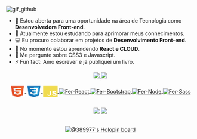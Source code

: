 
![gif_github](https://user-images.githubusercontent.com/81118959/158084651-6f4147a8-e687-4da0-8360-601cdf8ad0bc.gif)

<!--
How to make the bio gif ?
💜 Thanks to [matyo91](https://github.com/matyo91)
I made my with https://codesandbox.io/s/github-profile-2ijk7
Then i recorded my screen to gif on Mac with Quicktime  and save result to [assets/github.mov](assets/github.mov)
This [GIF converter](https://ezgif.com/video-to-gif) help me to create a dedicated command that convert MOV to GIF.
Then i save result to [assets/github.gif](assets/github.gif)
-->

- 🔭 Estou aberta para uma oportunidade na área de Tecnologia como **Desenvolvedora Front-end**.
- :pushpin: Atualmente estou estudando para aprimorar meus conhecimentos.
- 💻  Eu procuro colaborar em projetos de **Desenvolvimento Front-end.** 
- 🌱 No momento estou aprendendo **React e CLOUD**.
- 💬 Me pergunte sobre CSS3 e Javascript.
- ⚡ Fun fact: Amo escrever e já publiquei um livro.



<div align="center">
  <a href="https://github.com/Fernanda-Dantas">
  <img height="160em" src="https://github-readme-stats.vercel.app/api?username=Fernanda-Dantas&show_icons=true&theme=dracula&include_all_commits=true&count_private=true"/>
  <img height="160em" src="https://github-readme-stats.vercel.app/api/top-langs/?username=Fernanda-Dantas&layout=compact&langs_count=7&theme=dracula"/>
</div>
  <div align="center" style="display: inline_block"><br>
  <img align="center" alt="Fer-HTML" height="30" width="40" src="https://raw.githubusercontent.com/devicons/devicon/master/icons/html5/html5-original.svg">
  <img align="center" alt="Fer-CSS" height="30" width="40" src="https://raw.githubusercontent.com/devicons/devicon/master/icons/css3/css3-original.svg">
  <img align="center" alt="Fer-Js" height="30" width="40" src="https://raw.githubusercontent.com/devicons/devicon/master/icons/javascript/javascript-plain.svg">
  <img align="center" alt="Fer-React" height="30" width="40" src="https://cdn.jsdelivr.net/gh/devicons/devicon/icons/react/react-original.svg">
  <img align="center" alt="Fer-Bootstrap" height="30" width="40" src="https://cdn.jsdelivr.net/gh/devicons/devicon/icons/bootstrap/bootstrap-original.svg">
  <img align="center" alt="Fer-Node" height="30" width="40" src="https://cdn.jsdelivr.net/gh/devicons/devicon/icons/nodejs/nodejs-original.svg">
  <img align="center" alt="Fer-Sass" height="30" width="40" src="https://cdn.jsdelivr.net/gh/devicons/devicon/icons/sass/sass-original.svg">
 
  ##
    
<div> 
  <a href = "mailto:fer.dantas07@gmail.com"><img src="https://img.shields.io/badge/Gmail-D14836?style=for-the-badge&logo=gmail&logoColor=white" target="_blank"></a>
  <a href="https://www.linkedin.com/in/fernanda-santos-dantas/" target="_blank"><img src="https://img.shields.io/badge/-LinkedIn-%230077B5?style=for-the-badge&logo=linkedin&logoColor=white" target="_blank"></a> 
  <!-- Site que tem as bagdes: dev.to -->
</div>

<br>

 [![@389977's Holopin board](https://holopin.io/api/user/board?user=389977)](https://holopin.io/@389977)
